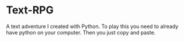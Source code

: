 # Text-RPG
A text adventure I created with Python. To play this you need to already have python on your computer. Then you just copy and paste.
